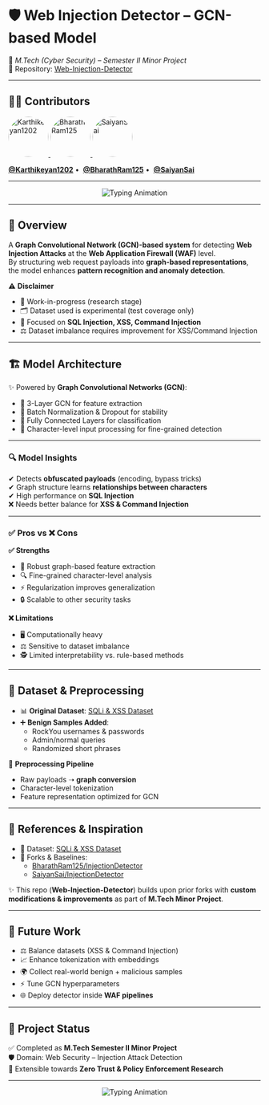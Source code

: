 # 🛡️ Web Injection Detector – GCN-based Model  
📌 *M.Tech (Cyber Security) – Semester II Minor Project*  
🔗 Repository: [Web-Injection-Detector](https://github.com/Karthikeyan1202/Web-Injection-Detector)  

---
## 👨‍💻 Contributors  

<p align="left">
  <a href="https://github.com/Karthikeyan1202" title="Karthikeyan1202">
    <img src="https://avatars.githubusercontent.com/Karthikeyan1202" width="80" style="border-radius:50%;" alt="Karthikeyan1202"/>
  </a>
  <a href="https://github.com/BharathRam125" title="BharathRam125">
    <img src="https://avatars.githubusercontent.com/BharathRam125" width="80" style="border-radius:50%;" alt="BharathRam125"/>
  </a>
  <a href="https://github.com/SaiyanSai" title="SaiyanSai">
    <img src="https://avatars.githubusercontent.com/SaiyanSai" width="80" style="border-radius:50%;" alt="SaiyanSai"/>
  </a>
</p>

<p align="left">
  <a href="https://github.com/Karthikeyan1202"><b>@Karthikeyan1202</b></a> • 
  <a href="https://github.com/BharathRam125"><b>@BharathRam125</b></a> • 
  <a href="https://github.com/SaiyanSai"><b>@SaiyanSai</b></a>
</p>


---

<p align="center">
  <img src="https://readme-typing-svg.herokuapp.com?font=Fira+Code&size=24&duration=4000&pause=1000&color=00F7FF&center=true&vCenter=true&width=700&lines=Initializing+Security+Protocols...;Deploying+GCN-based+Detector...;Scanning+for+SQLi+XSS+Command+Injection...;Web+Applications+Secured!+%E2%9C%85" alt="Typing Animation">
</p>

---

## 📌 Overview  
A **Graph Convolutional Network (GCN)-based system** for detecting **Web Injection Attacks** at the **Web Application Firewall (WAF)** level.  
By structuring web request payloads into **graph-based representations**, the model enhances **pattern recognition and anomaly detection**.  

⚠️ **Disclaimer**  
- 🚧 Work-in-progress (research stage)  
- 🗂️ Dataset used is experimental (test coverage only)  
- 🛑 Focused on **SQL Injection, XSS, Command Injection**  
- ⚖️ Dataset imbalance requires improvement for XSS/Command Injection  

---

## 🏗️ Model Architecture  
✨ Powered by **Graph Convolutional Networks (GCN)**:  
- 🔹 3-Layer GCN for feature extraction  
- 🔹 Batch Normalization & Dropout for stability  
- 🔹 Fully Connected Layers for classification  
- 🔹 Character-level input processing for fine-grained detection  

---

### 🔍 Model Insights  
✔ Detects **obfuscated payloads** (encoding, bypass tricks)  
✔ Graph structure learns **relationships between characters**  
✔ High performance on **SQL Injection**  
❌ Needs better balance for **XSS & Command Injection**  

---

### ✅ Pros vs ❌ Cons  

**✅ Strengths**  
- 🧠 Robust graph-based feature extraction  
- 🔍 Fine-grained character-level analysis  
- ⚡ Regularization improves generalization  
- 🔒 Scalable to other security tasks  

**❌ Limitations**  
- 🖥️ Computationally heavy  
- ⚖️ Sensitive to dataset imbalance  
- 🕵️ Limited interpretability vs. rule-based methods  

---

## 📂 Dataset & Preprocessing  
- 📊 **Original Dataset**: [SQLi & XSS Dataset](https://www.kaggle.com/datasets/alextrinity/sqli-xss-dataset)  
- ➕ **Benign Samples Added**:  
  - RockYou usernames & passwords  
  - Admin/normal queries  
  - Randomized short phrases  

🔧 **Preprocessing Pipeline**  
- Raw payloads ➝ **graph conversion**  
- Character-level tokenization  
- Feature representation optimized for GCN  

---

## 🔗 References & Inspiration  
- 📌 Dataset: [SQLi & XSS Dataset](https://www.kaggle.com/datasets/alextrinity/sqli-xss-dataset)  
- 📌 Forks & Baselines:  
  - [BharathRam125/InjectionDetector](https://github.com/BharathRam125/InjectionDetector)  
  - [SaiyanSai/InjectionDetector](https://github.com/SaiyanSai/InjectionDetector)  

✨ This repo (**Web-Injection-Detector**) builds upon prior forks with **custom modifications & improvements** as part of **M.Tech Minor Project**.

---

## 🚀 Future Work  
- ⚖️ Balance datasets (XSS & Command Injection)  
- 📈 Enhance tokenization with embeddings  
- 🌍 Collect real-world benign + malicious samples  
- ⚡ Tune GCN hyperparameters  
- 🌐 Deploy detector inside **WAF pipelines**  

---

## 📌 Project Status  
✅ Completed as **M.Tech Semester II Minor Project**  
🛡️ Domain: Web Security – Injection Attack Detection  
🚀 Extensible towards **Zero Trust & Policy Enforcement Research**  

---

<p align="center">
  <img src="https://readme-typing-svg.herokuapp.com?font=Orbitron&size=22&duration=4000&pause=1000&color=FF5733&center=true&vCenter=true&width=700&lines=Securing+the+Web+from+Injection+Attacks...;Powered+by+Graph+Neural+Networks+%F0%9F%94%8D;Advancing+Cybersecurity+Research...;Towards+Zero+Trust+Architecture..." alt="Typing Animation">
</p>

